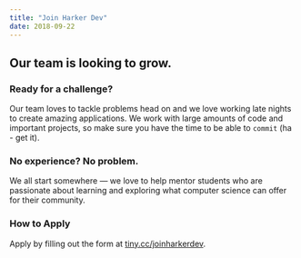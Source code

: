 ```yaml
---
title: "Join Harker Dev"
date: 2018-09-22
---
```


## Our team is looking to grow.

### Ready for a challenge?

Our team loves to tackle problems head on and we love working late nights to create amazing applications. We work with large amounts of code and important projects, so make sure you have the time to be able to `commit` (ha - get it).

### No experience? No problem.

We all start somewhere — we love to help mentor students who are passionate about learning and exploring what computer science can offer for their community.

### How to Apply

Apply by filling out the form at [tiny.cc/joinharkerdev](tiny.cc/joinharkerdev).
